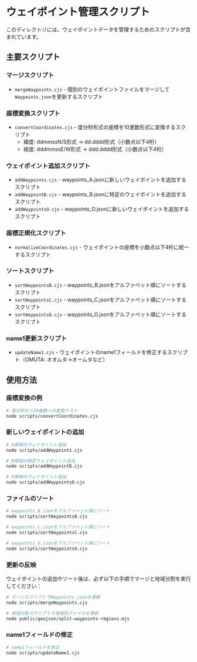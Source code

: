 # ウェイポイント管理スクリプト

このディレクトリには、ウェイポイントデータを管理するためのスクリプトが含まれています。

## 主要スクリプト

### マージスクリプト
- `mergeWaypoints.cjs` - 個別のウェイポイントファイルをマージして`Waypoints.json`を更新するスクリプト

### 座標変換スクリプト
- `convertCoordinates.cjs` - 度分秒形式の座標を10進数形式に変換するスクリプト
  - 緯度: ddmmssN/S形式 → dd.dddd形式（小数点以下4桁）
  - 経度: dddmmssE/W形式 → ddd.dddd形式（小数点以下4桁）

### ウェイポイント追加スクリプト
- `addWaypoints.cjs` - waypoints_A.jsonに新しいウェイポイントを追加するスクリプト
- `addWaypointB.cjs` - waypoints_B.jsonに特定のウェイポイントを追加するスクリプト
- `addWaypointsO.cjs` - waypoints_O.jsonに新しいウェイポイントを追加するスクリプト

### 座標正規化スクリプト
- `normalizeCoordinates.cjs` - ウェイポイントの座標を小数点以下4桁に統一するスクリプト

### ソートスクリプト
- `sortWaypointsB.cjs` - waypoints_B.jsonをアルファベット順にソートするスクリプト
- `sortWaypointsC.cjs` - waypoints_C.jsonをアルファベット順にソートするスクリプト
- `sortWaypointsO.cjs` - waypoints_O.jsonをアルファベット順にソートするスクリプト

### name1更新スクリプト
- `updateName1.cjs` - ウェイポイントのname1フィールドを修正するスクリプト（OMUTA: オオムタ→オームタなど）

## 使用方法

### 座標変換の例
```bash
# 度分秒から10進数への変換テスト
node scripts/convertCoordinates.cjs
```

### 新しいウェイポイントの追加
```bash
# A領域のウェイポイント追加
node scripts/addWaypoints.cjs

# B領域の特定ウェイポイント追加
node scripts/addWaypointB.cjs

# O領域のウェイポイント追加
node scripts/addWaypointsO.cjs
```

### ファイルのソート
```bash
# waypoints_B.jsonをアルファベット順にソート
node scripts/sortWaypointsB.cjs

# waypoints_C.jsonをアルファベット順にソート
node scripts/sortWaypointsC.cjs

# waypoints_O.jsonをアルファベット順にソート
node scripts/sortWaypointsO.cjs
```

### 更新の反映

ウェイポイントの追加やソート後は、必ず以下の手順でマージと地域分割を実行してください：

```bash
# マージスクリプトでWaypoints.jsonを更新
node scripts/mergeWaypoints.cjs

# 地域分割スクリプトで地域別ファイルを更新
node public/geojson/split-waypoints-regions.mjs
```

### name1フィールドの修正
```bash
# name1フィールドを修正
node scripts/updateName1.cjs
``` 
